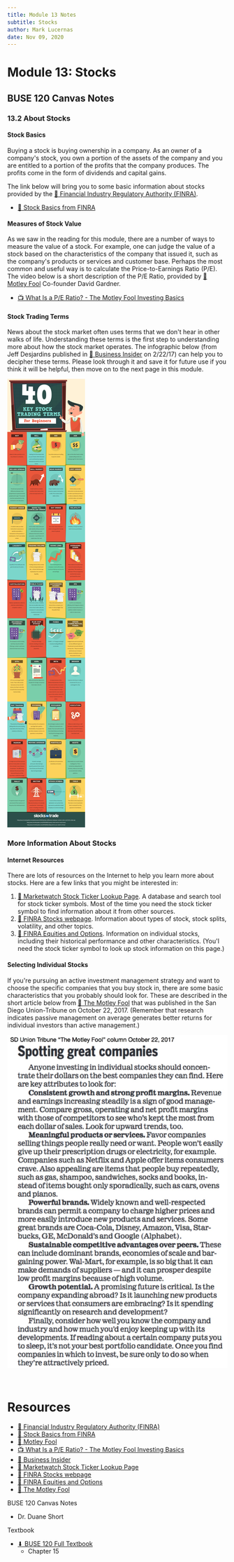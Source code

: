 ```yaml
---
title: Module 13 Notes
subtitle: Stocks
author: Mark Lucernas
date: Nov 09, 2020
---
```



# Module 13: Stocks

## BUSE 120 Canvas Notes

### 13.2 About Stocks

#### Stock Basics

Buying a stock is buying ownership in a company. As an owner of a company's
stock, you own a portion of the assets of the company and you are entitled to a
portion of the profits that the company produces. The profits come in the form
of dividends and capital gains.

The link below will bring you to some basic information about stocks provided by
the [📄 Financial Industry Regulatory Authority (FINRA)](http://www.finra.org/).

- [📄 Stock Basics from FINRA](https://www.finra.org/investors/learn-to-invest/types-investments/stocks/stock-basics)

#### Measures of Stock Value

As we saw in the reading for this module, there are a number of ways to measure
the value of a stock. For example, one can judge the value of a stock based on
the characteristics of the company that issued it, such as the company's
products or services and customer base. Perhaps the most common and useful way
is to calculate the Price-to-Earnings Ratio (P/E). The video below is a short
description of the P/E Ratio, provided by [📄 Motley
Fool](https://www.fool.com/) Co-founder David Gardner.

- [📺 What Is a P/E Ratio? - The Motley Fool Investing Basics](https://www.youtube.com/watch?v=H8ADgtm04uE)

#### Stock Trading Terms

News about the stock market often uses terms that we don't hear in other walks
of life. Understanding these terms is the first step to understanding more about
how the stock market operates. The infographic below (from Jeff Desjardins
published in [📄 Business Insider](https://www.businessinsider.com/) on 2/22/17)
can help you to decipher these terms. Please look through it and save it for
future use if you think it will be helpful, then move on to the next page in
this module.

![40 Key Stock Trading Terms](../../../../../files/fall-2020/BUSE-120/module-13/40_stock_market_terms_beginners.png)

### More Information About Stocks

#### Internet Resources

There are lots of resources on the Internet to help you learn more about stocks.
Here are a few links that you might be interested in:

1. [📄 Marketwatch Stock Ticker Lookup
   Page](https://www.marketwatch.com/tools/quotes/lookup.asp). A database and
   search tool for stock ticker symbols. Most of the time you need the stock
   ticker symbol to find information about it from other sources.
2. [📄 FINRA Stocks webpage](http://www.finra.org/investors/stocks). Information
   about types of stock, stock splits, volatility, and other topics.
3. [📄 FINRA Equities and
   Options](http://finra-markets.morningstar.com/MarketData/EquityOptions/default.jsp).
   Information on individual stocks, including their historical performance and
   other characteristics. (You'l need the stock ticker symbol to look up stock
   information on this page.)

#### Selecting Individual Stocks

If you're pursuing an active investment management strategy and want to choose
the specific companies that you buy stock in, there are some basic
characteristics that you probably should look for. These are described in the
short article below from [📄 The Motley Fool](https://www.fool.com/) that was
published in the San Diego Union-Tribune on October 22, 2017. (Remember that
research indicates passive management on average generates better returns for
individual investors than active management.)

![Spotting great companies](../../../../../files/fall-2020/BUSE-120/module-13/spotting_great_companies.png)

<br>

# Resources

- [📄 Financial Industry Regulatory Authority (FINRA)](http://www.finra.org/)
- [📄 Stock Basics from FINRA](https://www.finra.org/investors/learn-to-invest/types-investments/stocks/stock-basics)
- [📄 Motley Fool](https://www.fool.com/)
- [📺 What Is a P/E Ratio? - The Motley Fool Investing Basics](https://www.youtube.com/watch?v=H8ADgtm04uE)
- [📄 Business Insider](https://www.businessinsider.com/)
- [📄 Marketwatch Stock Ticker Lookup Page](https://www.marketwatch.com/tools/quotes/lookup.asp)
- [📄 FINRA Stocks webpage](http://www.finra.org/investors/stocks)
- [📄 FINRA Equities and Options](http://finra-markets.morningstar.com/MarketData/EquityOptions/default.jsp)
- [📄 The Motley Fool](https://www.fool.com/)

BUSE 120 Canvas Notes

- Dr. Duane Short

Textbook

+ [⬇ BUSE 120 Full Textbook](file:../../../../../files/fall-2020/BUSE-120/textbook_full.pdf)
  - Chapter 15

